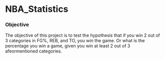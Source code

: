 # NBA_Statistics

### Objective
The objective of this project is to test the hypothesis that if you win 2 out of 3 categories in FG%, REB, and TO, you win the game. Or what is the percentage you win a game, given you win at least 2 out of 3 afeormentioned categories.
